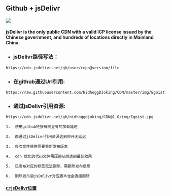 ## Github + jsDelivr

[![](https://data.jsdelivr.com/v1/package/gh/nidhoggdjoking/CDN/badge)](https://www.jsdelivr.com/package/gh/nidhoggdjoking/CDN)

#### jsDelivr is the only public CDN with a valid ICP license issued by the Chinese government, and hundreds of locations directly in Mainland China.

 
- ### jsDelivr路径写法：

```
https://cdn.jsdelivr.net/gh/user/repo@version/file
```

- ### 在github通过Url引用: 

```
https://raw.githubusercontent.com/NidhoggDJoking/CDN/master/img/Egoist.jpg
```



- ### 通过jsDelivr引用资源: 
```
https://cdn.jsdelivr.net/gh/nidhoggdjoking/CDN@1.0/img/Egoist.jpg
```

```
1.  使用github链接有明显有的加载延迟

2.  而通过jsDelivr引用资源达到秒开无延迟

3.  每次文件替换需要重新发布版本

4.  cdn 优化的代码文件需压缩从而达到最佳效果

5.  已发布对应的标签无法删除，需删除发布信息

6.  删除发布后jsDelivr对应版本也会直接删除

```

#### [👉jsDelivr位置](https://www.jsdelivr.com/package/gh/nidhoggdjoking/CDN)  



